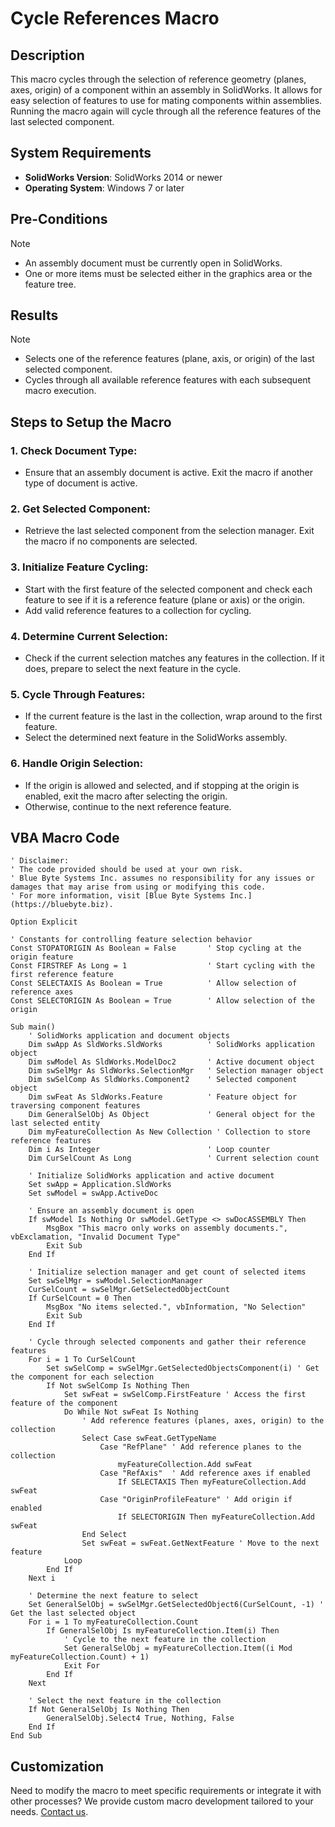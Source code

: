 # Cycle References Macro

## Description
This macro cycles through the selection of reference geometry (planes, axes, origin) of a component within an assembly in SolidWorks. It allows for easy selection of features to use for mating components within assemblies. Running the macro again will cycle through all the reference features of the last selected component.

## System Requirements
- **SolidWorks Version**: SolidWorks 2014 or newer  
- **Operating System**: Windows 7 or later  

## Pre-Conditions
> [!NOTE]
> - An assembly document must be currently open in SolidWorks.
> - One or more items must be selected either in the graphics area or the feature tree.

## Results
> [!NOTE]
> - Selects one of the reference features (plane, axis, or origin) of the last selected component.
> - Cycles through all available reference features with each subsequent macro execution.

## Steps to Setup the Macro

### 1. **Check Document Type**:
   - Ensure that an assembly document is active. Exit the macro if another type of document is active.

### 2. **Get Selected Component**:
   - Retrieve the last selected component from the selection manager. Exit the macro if no components are selected.

### 3. **Initialize Feature Cycling**:
   - Start with the first feature of the selected component and check each feature to see if it is a reference feature (plane or axis) or the origin.
   - Add valid reference features to a collection for cycling.

### 4. **Determine Current Selection**:
   - Check if the current selection matches any features in the collection. If it does, prepare to select the next feature in the cycle.

### 5. **Cycle Through Features**:
   - If the current feature is the last in the collection, wrap around to the first feature.
   - Select the determined next feature in the SolidWorks assembly.

### 6. **Handle Origin Selection**:
   - If the origin is allowed and selected, and if stopping at the origin is enabled, exit the macro after selecting the origin.
   - Otherwise, continue to the next reference feature.

## VBA Macro Code

```vbnet
' Disclaimer:
' The code provided should be used at your own risk.  
' Blue Byte Systems Inc. assumes no responsibility for any issues or damages that may arise from using or modifying this code.  
' For more information, visit [Blue Byte Systems Inc.](https://bluebyte.biz).

Option Explicit

' Constants for controlling feature selection behavior
Const STOPATORIGIN As Boolean = False       ' Stop cycling at the origin feature
Const FIRSTREF As Long = 1                  ' Start cycling with the first reference feature
Const SELECTAXIS As Boolean = True          ' Allow selection of reference axes
Const SELECTORIGIN As Boolean = True        ' Allow selection of the origin

Sub main()
    ' SolidWorks application and document objects
    Dim swApp As SldWorks.SldWorks          ' SolidWorks application object
    Dim swModel As SldWorks.ModelDoc2       ' Active document object
    Dim swSelMgr As SldWorks.SelectionMgr   ' Selection manager object
    Dim swSelComp As SldWorks.Component2    ' Selected component object
    Dim swFeat As SldWorks.Feature          ' Feature object for traversing component features
    Dim GeneralSelObj As Object             ' General object for the last selected entity
    Dim myFeatureCollection As New Collection ' Collection to store reference features
    Dim i As Integer                        ' Loop counter
    Dim CurSelCount As Long                 ' Current selection count

    ' Initialize SolidWorks application and active document
    Set swApp = Application.SldWorks
    Set swModel = swApp.ActiveDoc

    ' Ensure an assembly document is open
    If swModel Is Nothing Or swModel.GetType <> swDocASSEMBLY Then
        MsgBox "This macro only works on assembly documents.", vbExclamation, "Invalid Document Type"
        Exit Sub
    End If

    ' Initialize selection manager and get count of selected items
    Set swSelMgr = swModel.SelectionManager
    CurSelCount = swSelMgr.GetSelectedObjectCount
    If CurSelCount = 0 Then
        MsgBox "No items selected.", vbInformation, "No Selection"
        Exit Sub
    End If

    ' Cycle through selected components and gather their reference features
    For i = 1 To CurSelCount
        Set swSelComp = swSelMgr.GetSelectedObjectsComponent(i) ' Get the component for each selection
        If Not swSelComp Is Nothing Then
            Set swFeat = swSelComp.FirstFeature ' Access the first feature of the component
            Do While Not swFeat Is Nothing
                ' Add reference features (planes, axes, origin) to the collection
                Select Case swFeat.GetTypeName
                    Case "RefPlane" ' Add reference planes to the collection
                        myFeatureCollection.Add swFeat
                    Case "RefAxis"  ' Add reference axes if enabled
                        If SELECTAXIS Then myFeatureCollection.Add swFeat
                    Case "OriginProfileFeature" ' Add origin if enabled
                        If SELECTORIGIN Then myFeatureCollection.Add swFeat
                End Select
                Set swFeat = swFeat.GetNextFeature ' Move to the next feature
            Loop
        End If
    Next i

    ' Determine the next feature to select
    Set GeneralSelObj = swSelMgr.GetSelectedObject6(CurSelCount, -1) ' Get the last selected object
    For i = 1 To myFeatureCollection.Count
        If GeneralSelObj Is myFeatureCollection.Item(i) Then
            ' Cycle to the next feature in the collection
            Set GeneralSelObj = myFeatureCollection.Item((i Mod myFeatureCollection.Count) + 1)
            Exit For
        End If
    Next

    ' Select the next feature in the collection
    If Not GeneralSelObj Is Nothing Then
        GeneralSelObj.Select4 True, Nothing, False
    End If
End Sub
```

## Customization
Need to modify the macro to meet specific requirements or integrate it with other processes? We provide custom macro development tailored to your needs. [Contact us](https://bluebyte.biz/contact).
